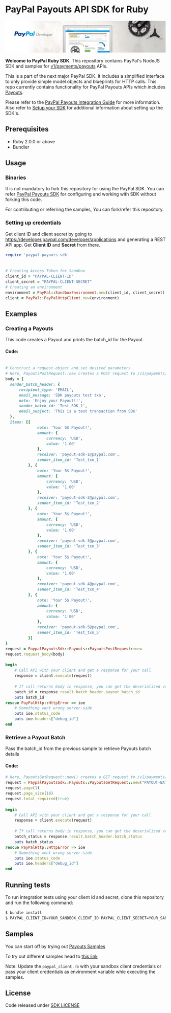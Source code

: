 # PayPal Payouts API SDK for Ruby

![PayPal Developer](homepage.jpg)

__Welcome to PayPal Ruby SDK__. This repository contains PayPal's NodeJS SDK and samples for [v1/payments/payouts](https://developer.paypal.com/docs/api/payments.payouts-batch/v1/) APIs.

This is a part of the next major PayPal SDK. It includes a simplified interface to only provide simple model objects and blueprints for HTTP calls. This repo currently contains functionality for PayPal Payouts APIs which includes [Payouts](https://developer.paypal.com/docs/api/payments.payouts-batch/v1/).

Please refer to the [PayPal Payouts Integration Guide](https://developer.paypal.com/docs/payouts/) for more information. Also refer to [Setup your SDK](https://developer.paypal.com/docs/payouts/reference/setup-sdk/#install-the-sdk) for additional information about setting up the SDK's.

## Prerequisites

- Ruby 2.0.0 or above
- Bundler

## Usage
### Binaries

It is not mandatory to fork this repository for using the PayPal SDK. You can refer [PayPal Payouts SDK]() for configuring and working with SDK without forking this code.

For contributing or referring the samples, You can fork/refer this repository. 

### Setting up credentials
Get client ID and client secret by going to https://developer.paypal.com/developer/applications and generating a REST API app. Get <b>Client ID</b> and <b>Secret</b> from there.

```ruby
require 'paypal-payouts-sdk'
  

# Creating Access Token for Sandbox
client_id = "PAYPAL-CLIENT-ID"
client_secret = "PAYPAL-CLIENT-SECRET"
# Creating an environment
environment = PayPal::SandboxEnvironment.new(client_id, client_secret)
client = PayPal::PayPalHttpClient.new(environment)
```

## Examples

### Creating a Payouts
This code creates a Payout and prints the batch_id for the Payout.
#### Code: 
```ruby

# Construct a request object and set desired parameters
# Here, PayoutsPostRequest::new creates a POST request to /v1/payments/payouts
body = {
  sender_batch_header: {
      recipient_type: 'EMAIL',
      email_message: 'SDK payouts test txn',
      note: 'Enjoy your Payout!!',
      sender_batch_id: 'Test_SDK_1',
      email_subject: 'This is a test transaction from SDK'
  },
  items: [{
              note: 'Your 5$ Payout!',
              amount: {
                  currency: 'USD',
                  value: '1.00'
              },
              receiver: 'payout-sdk-1@paypal.com',
              sender_item_id: 'Test_txn_1'
          }, {
              note: 'Your 5$ Payout!',
              amount: {
                  currency: 'USD',
                  value: '1.00'
              },
              receiver: 'payout-sdk-2@paypal.com',
              sender_item_id: 'Test_txn_2'
          }, {
              note: 'Your 5$ Payout!',
              amount: {
                  currency: 'USD',
                  value: '1.00'
              },
              receiver: 'payout-sdk-3@paypal.com',
              sender_item_id: 'Test_txn_3'
          }, {
              note: 'Your 5$ Payout!',
              amount: {
                  currency: 'USD',
                  value: '1.00'
              },
              receiver: 'payout-sdk-4@paypal.com',
              sender_item_id: 'Test_txn_4'
          }, {
              note: 'Your 5$ Payout!',
              amount: {
                  currency: 'USD',
                  value: '1.00'
              },
              receiver: 'payout-sdk-5@paypal.com',
              sender_item_id: 'Test_txn_5'
          }]
}
request = PaypalPayoutsSdk::Payouts::PayoutsPostRequest::new
request.request_body(body) 

begin
    # Call API with your client and get a response for your call
    response = client.execute(request)

    # If call returns body in response, you can get the deserialized version from the result attribute of the response
    batch_id = response.result.batch_header.payout_batch_id
    puts batch_id
rescue PayPalHttp::HttpError => ioe
    # Something went wrong server-side
    puts ioe.status_code
    puts ioe.headers["debug_id"]
end
```

### Retrieve a Payout Batch
Pass the batch_id from the previous sample to retrieve Payouts batch details

#### Code:
```ruby
# Here, PayoutsGetRequest::new() creates a GET request to /v1/payments/payouts/<batch-id>
request = PaypalPayoutsSdk::Payouts::PayoutsGetRequest::new("PAYOUT-BATCH-ID")
request.page(1)
request.page_size(10)
request.total_required(true)

begin
    # Call API with your client and get a response for your call
    response = client.execute(request) 
    
    # If call returns body in response, you can get the deserialized version from the result attribute of the response
    batch_status = response.result.batch_header.batch_status
    puts batch_status
rescue PayPalHttp::HttpError => ioe
    # Something went wrong server-side
    puts ioe.status_code
    puts ioe.headers["debug_id"]
end
```

## Running tests

To run integration tests using your client id and secret, clone this repository and run the following command:
```sh
$ bundle install
$ PAYPAL_CLIENT_ID=YOUR_SANDBOX_CLIENT_ID PAYPAL_CLIENT_SECRET=YOUR_SANDBOX_CLIENT_SECRET rspec spec
```

## Samples

You can start off by trying out [Payouts Samples](samples/run_all.rb)

To try out different samples head to [this link](samples)

Note: Update the `paypal_client.rb` with your sandbox client credentials or pass your client credentials as environment variable whie executing the samples.


## License
Code released under [SDK LICENSE](LICENSE)